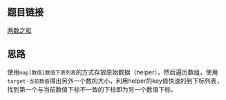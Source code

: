 ## 题目链接
[两数之和](https://leetcode-cn.com/problems/two-sum/)
## 思路
使用`map[数值]数值下表列表`的方式存放原始数据（helper），然后遍历数组，使用`target-当前数值`得出另外一个数的大小，利用helper的key值快速的到下标列表，找到第一个与当前数值下标不一致的下标即为另一个数值下标。